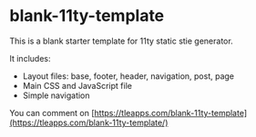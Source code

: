 # blank-11ty-template
This is a blank starter template for 11ty static stie generator. 

It includes:
- Layout files: base, footer, header, navigation, post, page
- Main CSS and JavaScript file
- Simple navigation

You can comment on [https://tleapps.com/blank-11ty-template](https://tleapps.com/blank-11ty-template/)

